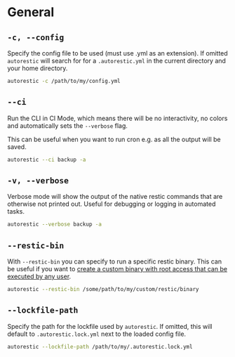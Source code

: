 # General

## `-c, --config`

Specify the config file to be used (must use .yml as an extension).
If omitted `autorestic` will search for for a `.autorestic.yml` in the current directory and your home directory.

```bash
autorestic -c /path/to/my/config.yml
```

## `--ci`

Run the CLI in CI Mode, which means there will be no interactivity, no colors and automatically sets the `--verbose` flag.

This can be useful when you want to run cron e.g. as all the output will be saved.

```bash
autorestic --ci backup -a
```

## `-v, --verbose`

Verbose mode will show the output of the native restic commands that are otherwise not printed out. Useful for debugging or logging in automated tasks.

```bash
autorestic --verbose backup -a
```

## `--restic-bin`

With `--restic-bin` you can specify to run a specific restic binary. This can be useful if you want to [create a custom binary with root access that can be executed by any user](https://restic.readthedocs.io/en/stable/080_examples.html#full-backup-without-root).

```bash
autorestic --restic-bin /some/path/to/my/custom/restic/binary
```

## `--lockfile-path`

Specify the path for the lockfile used by `autorestic`. If omitted, this will default to `.autorestic.lock.yml` next to the loaded config file.

```bash
autorestic --lockfile-path /path/to/my/.autorestic.lock.yml
```
